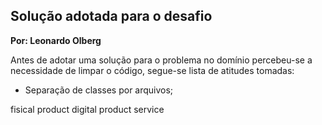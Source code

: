 ## Solução adotada para o desafio
__Por: Leonardo Olberg__

Antes de adotar uma solução para o problema no domínio percebeu-se a necessidade de limpar o código, segue-se lista de atitudes tomadas:

- Separação de classes por arquivos; 

fisical product
digital product
service